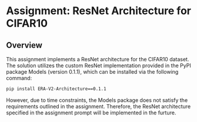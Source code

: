 # Assignment: ResNet Architecture for CIFAR10

## Overview

This assignment implements a ResNet architecture for the CIFAR10 dataset. The solution utilizes the custom ResNet implementation provided in the PyPI package Models (version 0.1.1), which can be installed via the following command:

```bash
pip install ERA-V2-Architecture==0.1.1
```


However, due to time constraints, the Models package does not satisfy the requirements outlined in the assignment. Therefore, the ResNet architecture specified in the assignment prompt will be implemented in the furture.


